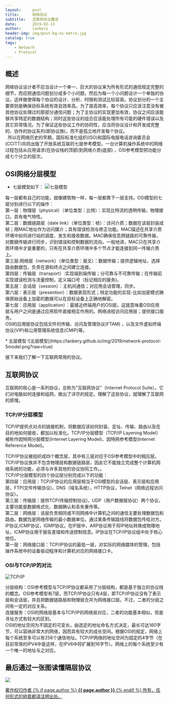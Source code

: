 ```yaml
---
layout:     post
title:      网络协议
subtitle:   互联网协议概述
date:       2019-02-13
author:     lanbery
header-img: img/post-bg-os-metro.jpg
catalog: true
tags:
    - Network
    - Protocol	
---
```


## 概述

<p class="section-indent">
网络协议设计者不应当设计一个单一、巨大的协议来为所有形式的通信规定完整的细节，而应把通信问题划分成多个小问题，然后为每一个小问题设计一个单独的协议。这样做使得每个协议的设计、分析、时限和测试比较容易。协议划分的一个主要原则是确保目标系统有效且效率高。为了提高效率，每个协议只应该注意没有被其他协议处理过的那部分通信问题；为了主协议的实现更加有效，协议之间应该能够共享特定的数据结构；同时这些协议的组合应该能处理所有可能的硬件错误以及其它异常情况。为了保证这些协议工作的协同性，应当将协议设计和开发成完整的、协作的协议系列(即协议族)，而不是孤立地开发每个协议。<br>  所以在网络历史的早期，国际标准化组织(ISO)和国际电报电话咨询委员会(CCITT)共同出版了开放系统互联的七层参考模型。一台计算机操作系统中的网络过程包括从应用请求(在协议栈的顶部)到网络介质(底部) ，OSI参考模型把功能分成七个分立的层次。
</p>

## OSI网络分层模型
  * 七层模型如下：
![七层模型](https://lanbery.github.io/img/2019/network-protocol-layer-model.jpg?raw=true)
<p class="section-indent">
每一层都有自己的功能，就像建筑物一样，每一层都靠下一层支持。OSI模型的七层分别进行以下的操作：<br>
第一层：物理层（physical）（单位类型：比特）：实现比特流的透明传输，物理接口，具有电气特性。<br>
第二层：数据链路层（date link）（单位类型：帧）：访问介质；数据在该层封装成帧；用MAC地址作为访问媒介；具有错误检测与修正功能。MAC描述在共享介质环境中如何进行站的调度、发生和接收数据。MAC确保信息跨链路的可靠传输，对数据传输进行同步，识别错误和控制数据的流向。一般地讲，MAC只在共享介质环境中才是重要的，只有在共享介质环境中多个节点才能连接到同一传输介质上。<br>
第三层:网络层（network）（单位类型：报文）：数据传输；提供逻辑地址，选择路由数据包，负责在源和终点之间建立连接。<br>
第四层：传输层（transport）:实现端到端传输；分可靠与不可靠传输；在传输前实现错误检测与流量控制，定义端口号（标记相应的服务)。<br>
第五层：会话层（session）：主机间通信；对应用会话管理，同步。<br>
第六层：表示层（presention）：数据表现形式；特定功能的实现-比如加密模式确保原始设备上加密的数据可以在目标设备上正确地解密。<br>
第七层：应用层（application）：最接近终端用户的OSI层，这就意味着OSI应用层与用户之间是通过应用软件直接相互作用的。网络进程访问应用层；提供接口服务。<br>
OSI的应用层协议包括文件的传输、访问及管理协议(FTAM) ，以及文件虚拟终端协议(VIP)和公用管理系统信息(CMIP)等。
</p>
  * 五层模型
![五层模型](https://lanbery.github.io/img/2019/network-protocol-5model.png?raw=true) 
<p>接下来我们了解一下互联网常用的协议。</p>

## 互联网协议
<p class="section-indent">
互联网的核心是一系列协议，总称为"互联网协议"（Internet Protocol Suite）。它们对电脑如何连接和组网，做出了详尽的规定。理解了这些协议，就理解了互联网的原理。
</p>

### TCP/IP分层模型
<p class="section-indent">
TCP/IP提供点对点的链接机制，将数据应该如何封装、定址、传输、路由以及在目的地如何接收，都加以标准化。TCP/IP分层模型（TCP/IP Layening Model）被称作因特网分层模型(Internet Layering Model)、因特网参考模型(Internet Reference Model)。
</p>

<p class="section-indent">
TCP/IP协议被组织成四个概念层，其中有三层对应于OSI参考模型中的相应层。TCP/IP协议族并不包含物理层和数据链路层，因此它不能独立完成整个计算机网络系统的功能，必须与许多其他的协议协同工作。。<br>
TCP/IP分层模型的四个协议层分别完成以下的功能：<br>
第四层：应用层：TCP/IP协议的应用层相当于OSI模型的会话层、表示层和应用层，FTP(文件传输协议)，DNS（域名系统），HTTP协议，Telnet（网络远程访问协议）。<br>
第三层：传输层：提供TCP(传输控制协议)，UDP（用户数据报协议）两个协议，主要功能是数据格式化、数据确认和丢失重传等。<br>
第二层：网络层：该层负责相同或不同网络中计算机之间的通信主要处理数据包和路由。数据包是网络传输的最小数据单位。通过某条传输路线将数据包传给对方。IP协议,ICMP协议，IGMP协议。在IP层中，ARP协议用于将IP地址转换成物理地址，ICMP协议用于报告差错和传送控制信息。IP协议在TCP/IP协议组中处于核心地位。
<br>第一层：网络接口层：TCP/IP协议的最低一层，对实际的网络媒体的管理，包括操作系统中的设备驱动程序和计算机对应的网络接口卡。
</p>

### OSI与TCP/IP的对比
![TCP/IP](https://lanbery.github.io/img/2019/tcpip-np-compare.jpg?raw=true) 

<p class="section-indent">
分层结构：OSI参考模型与TCP/IP协议都采用了分层结构，都是基于独立的协议栈的概念。OSI参考模型有7层，而TCP/IP协议只有4层，即TCP/IP协议没有了表示层和会话层，并且把数据链路层和物理层合并为网络接口层。不过，二者的分层之间有一定的对应关系。<br>
连接服务：OSI的网络层基本与TCP/IP的网络层对应，二者的功能基本相似，但是寻址方式有较大的区别。<br>
OSI的地址空间为不固定的可变长，由选定的地址命名方式决定，最长可达160字节，可以容纳非常大的网络，因而具有较大的成长空间。根据OSI的规定，网络上每个系统至多可以有256个通信地址。TCP/IP网络的地址空间为固定的4字节（在目前常用的IPV4中是这样，在IPV6中将扩展到16字节）。网络上的每个系统至少有一个唯一的地址与之对应。
</p>

## 最后通过一张图读懂隔层协议
![](https://lanbery.github.io/img/2019/tcpip_all.png?raw=true)


<div class="col-lg-8 col-lg-offset-3 col-md-10 col-md-offset-1">
	<div class="pull-right">
		<a href="https://lanbery.github.io/2019/02/13/%E7%BD%91%E7%BB%9C%E5%8D%8F%E8%AE%AE" target="_blank" class="copyright-link">
			著作权归作者
			{% if page.author %}
<strong>{{ page.author }}</strong>
			{% endif %}
			所有，任何形式的转载都请注明出处。
		</a>
	</div>
</div>
